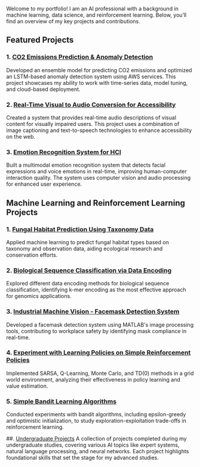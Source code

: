 Welcome to my portfolio! I am an AI professional with a background in machine learning, data science, and reinforcement learning. Below, you’ll find an overview of my key projects and contributions.

## Featured Projects

### 1. [CO2 Emissions Prediction & Anomaly Detection](CO2_Emissions.md)
Developed an ensemble model for predicting CO2 emissions and optimized an LSTM-based anomaly detection system using AWS services. This project showcases my ability to work with time-series data, model tuning, and cloud-based deployment.

### 2. [Real-Time Visual to Audio Conversion for Accessibility](Visual_to_Audio.md)
Created a system that provides real-time audio descriptions of visual content for visually impaired users. This project uses a combination of image captioning and text-to-speech technologies to enhance accessibility on the web.

### 3. [Emotion Recognition System for HCI](Emotion_Recognition.md)
Built a multimodal emotion recognition system that detects facial expressions and voice emotions in real-time, improving human-computer interaction quality. The system uses computer vision and audio processing for enhanced user experience.

## Machine Learning and Reinforcement Learning Projects

### 1. [Fungal Habitat Prediction Using Taxonomy Data](Fungal_Habitat_Prediction.md)
Applied machine learning to predict fungal habitat types based on taxonomy and observation data, aiding ecological research and conservation efforts.

### 2. [Biological Sequence Classification via Data Encoding](Biological_Sequence_Classification.md)
Explored different data encoding methods for biological sequence classification, identifying k-mer encoding as the most effective approach for genomics applications.

### 3.  [Industrial Machine Vision - Facemask Detection System](Facemask_Detection.md)
Developed a facemask detection system using MATLAB's image processing tools, contributing to workplace safety by identifying mask compliance in real-time.

### 4. [Experiment with Learning Policies on Simple Reinforcement Policies](Reinforcement_Policies.md)
Implemented SARSA, Q-Learning, Monte Carlo, and TD(0) methods in a grid world environment, analyzing their effectiveness in policy learning and value estimation.

### 5. [Simple Bandit Learning Algorithms](Simple_Bandit_Algorithms.md)
Conducted experiments with bandit algorithms, including epsilon-greedy and optimistic initialization, to study exploration-exploitation trade-offs in reinforcement learning.

##. [Undergraduate Projects](Undergrad_Projects.md)
A collection of projects completed during my undergraduate studies, covering various AI topics like expert systems, natural language processing, and neural networks. Each project highlights foundational skills that set the stage for my advanced studies.

